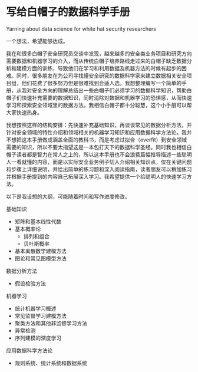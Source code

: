 # 写给白帽子的数据科学手册
Yarning about data science for white hat security researchers

一个想法，希望能够达成。

我在和很多白帽子安全研究员交谈中发现，越来越多的安全类业务项目和研究方向需要数据和机器学习的介入，而从传统白帽子培养路线走过来的白帽子缺乏数据分析和建模方面的训练，导致他们在学习和利用数据及机器方法的时候有起步的困难。同时，很多朋友在为公司寻找懂安全研究的数据科学家来建立数据相关安全项目组，他们花费了很多努力但是很难找到合适人选。我想整理编写一个简单的手册，从我对安全方向的理解总结出一些白帽子们必须学习的数据科学知识，帮助白帽子们快速补充需要的数据知识，同时消除对数据和机器学习的恐惧感，从而快速学习和探索安全领域里的数据方法。我相信白帽子都十分聪慧，这个小手册可以帮大家快速热身。

我想按照这样的结构安排：先快速补充基础知识，再谈谈常见的数据分析方法，并针对安全领域的特性介绍和领域相关的机器学习知识和应用数据科学方法论。我并不想把这本手册做成涵盖全面的教科书，而是考虑过拟合（overfit）到安全领域需要的知识，所以不要太指望这是一本包打天下的数据科学圣经。同时我也相信白帽子读者都是智力在常人之上的，所以这本手册也不会浪费篇幅推导描述一些聪明人一看就懂的内容，而是以实际安全业务例子切入介绍相关知识点，仅在关键问题和步骤上详细说明，并给出简单的练习题和深入阅读指南，读者朋友可以稍加练习并根据手册提到的内容自己拓展深入学习。我希望提供一个给聪明人的快速学习方法。

以下是我设想的大纲，可能随着时间和写作进度修改。

基础知识

* 矩阵和基本线性代数
* 基本概率论
	* 排列和组合
	* 贝叶斯概率
* 基本离散数学建模方法
* 图论和常见图模型方法

数据分析方法

* 假设检验方法

机器学习

* 统计机器学习概述
* 常见监督学习建模方法
* 聚类方法和其他非监督学习方法
* 异常检测
* 序列建模的深度学习

应用数据科学方法论

* 规则系统、统计系统和数据系统
